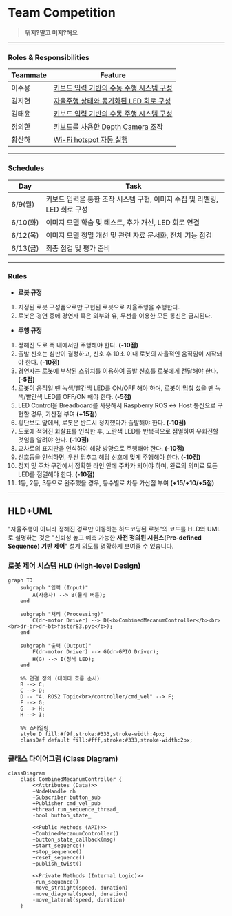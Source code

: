 # Team Competition

> **뭐지?말고 머지?해요**

---

### Roles & Responsibilities

| Teammate | Feature |
| - | - |
| 이주용 | [키보드 입력 기반의 수동 주행 시스템 구성](https://github.com/nachalsa/rasp5/issues/6) |
| 김지현 | [자율주행 상태와 동기화된 LED 회로 구성](https://github.com/nachalsa/rasp5/issues/8) |
| 김태윤 | [키보드 입력 기반의 수동 주행 시스템 구성](https://github.com/nachalsa/rasp5/issues/6) |
| 정의한 | [키보드를 사용한 Depth Camera 조작](https://github.com/nachalsa/rasp5/issues/7) |
| 황산하 | [Wi-Fi hotspot 자동 실행](https://github.com/nachalsa/rasp5/issues/5) |

---

### Schedules

| Day | Task |
| - | - |
| 6/9(월) | 키보드 입력을 통한 조작 시스템 구현, 이미지 수집 및 라벨링, LED 회로 구성 |
| 6/10(화) | 이미지 모델 학습 및 테스트, 추가 개선, LED 회로 연결 |
| 6/12(목) | 이미지 모델 정밀 개선 및 관련 자료 문서화, 전체 기능 점검 |
| 6/13(금) | 최종 점검 및 평가 준비 |

---

### Rules

- **로봇 규정**
1. 지정된 로봇 구성품으로만 구현된 로봇으로 자율주행을 수행한다.
2. 로봇은 경연 중에 경연자 혹은 외부와 유, 무선을 이용한 모든 통신은 금지된다.

- **주행 규정**
1. 정해진 도로 폭 내에서만 주행해야 한다. **(-10점)**
2. 출발 신호는 심판이 결정하고, 신호 후 10초 이내 로봇의 자율적인 움직임이 시작돼야 한다. **(-10점)**
3. 경연자는 로봇에 부착된 스위치를 이용하여 출발 신호를 로봇에게 전달해야 한다. **(-5점)**
4. 로봇이 움직일 땐 녹색/빨간색 LED를 ON/OFF 해야 하며, 로봇이 멈춰 섰을 땐 녹색/빨간색 LED를 OFF/ON 해야 한다. **(-5점)**
5. LED Control을 Breadboard를 사용해서 Raspberry ROS ↔ Host 통신으로 구현할 경우, 가산점 부여 **(+15점)**
6. 횡단보도 앞에서, 로봇은 반드시 정지했다가 출발해야 한다. **(-10점)**
7. 도로에 적혀진 화살표를 인식한 후, 노란색 LED를 반복적으로 점멸하여 우회전할 것임을 알려야 한다. **(-10점)**
8. 교차로의 표지판을 인식하여 해당 방향으로 주행해야 한다. **(-10점)**
9. 신호등을 인식하면, 우선 멈추고 해당 신호에 맞게 주행해야 한다. **(-10점)**
10. 정지 및 주차 구간에서 정확한 라인 안에 주차가 되어야 하며, 완료의 의미로 모든 LED를 점멸해야 한다. **(-10점)**
11. 1등, 2등, 3등으로 완주했을 경우, 등수별로 차등 가산점 부여 **(+15/+10/+5점)**

---

## HLD+UML

"자율주행이 아니라 정해진 경로만 이동하는 하드코딩된 로봇"의 코드를 HLD와 UML로 설명하는 것은 "신뢰성 높고 예측 가능한 **사전 정의된 시퀀스(Pre-defined Sequence) 기반 제어**" 설계 의도를 명확하게 보여줄 수 있습니다.

### 로봇 제어 시스템 HLD (High-level Design)

```mermaid
graph TD
    subgraph "입력 (Input)"
        A(사용자) --> B(물리 버튼);
    end

    subgraph "처리 (Processing)"
        C(dr-motor Driver) --> D(<b>CombinedMecanumController</b><br><br>dr-br>dr-bt>faster83.pyc</b>);
    end
    
    subgraph "출력 (Output)"
        F(dr-motor Driver) --> G(dr-GPIO Driver);
        H(G) --> I(청색 LED);
    end

    %% 연결 정의 (데이터 흐름 순서)
    B --> C;
    C --> D;
    D -- "4. ROS2 Topic<br>/controller/cmd_vel" --> F;
    F --> G;
    G --> H;
    H --> I;

    %% 스타일링
    style D fill:#f9f,stroke:#333,stroke-width:4px;
    classDef default fill:#fff,stroke:#333,stroke-width:2px;
```    


### 클래스 다이어그램 (Class Diagram)
```mermaid
classDiagram
    class CombinedMecanumController {
        <<Attributes (Data)>>
        +NodeHandle nh
        +Subscriber button_sub
        +Publisher cmd_vel_pub
        +thread run_sequence_thread_
        -bool button_state_
        
        <<Public Methods (API)>>
        +CombinedMecanumController()
        +button_state_callback(msg)
        +start_sequence()
        +stop_sequence()
        +reset_sequence()
        +publish_twist()

        <<Private Methods (Internal Logic)>>
        -run_sequence()
        -move_straight(speed, duration)
        -move_diagonal(speed, duration)
        -move_lateral(speed, duration)
    }
```    

